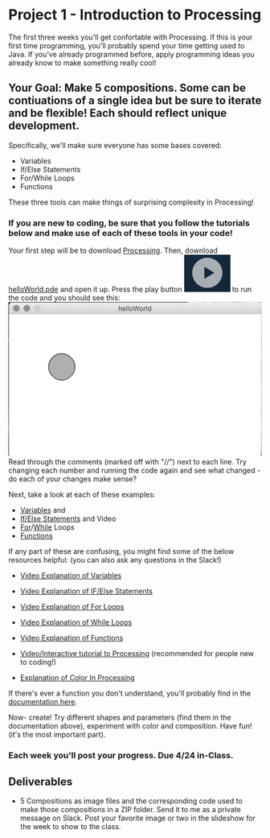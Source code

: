 # Project 1 - Introduction to Processing

The first three weeks you'll get confortable with Processing. If this is your first time programming, you'll probably spend your time getting used to Java. If you've already programmed before, apply programming ideas you already know to make something really cool! 

## Your Goal: Make 5 compositions. Some can be contiuations of a single idea but be sure to iterate and be flexible! Each should reflect unique development. 

Specifically, we'll make sure everyone has some bases covered:

- Variables
- If/Else Statements
- For/While Loops 
- Functions

These three tools can make things of surprising complexity in Processing! 
### If you are new to coding, be sure that you follow the tutorials below and make use of each of these tools in your code! 

Your first step will be to download [Processing](https://processing.org/download/). 
Then, download [helloWorld.pde](https://github.com/erawn/Digital-Workshop-For-Artists-2020/blob/master/helloWorld.pde) and open it up. Press the play button ![alt text](https://github.com/erawn/Digital-Workshop-For-Artists-2020/blob/master/ProcessingPlay.png "Processing Play Button") to run the code and you should see this:
![alt text](https://github.com/erawn/Digital-Workshop-For-Artists-2020/blob/master/HelloWorldCanvas.png "helloWorld Render")
Read through the comments (marked off with "//") next to each line. Try changing each number and running the code again and see what changed - do each of your changes make sense? 

Next, take a look at each of these examples:

- [Variables](http://learningprocessing.com/examples/chp04/example-04-02-usingvars#) and 
- [If/Else Statements](https://github.com/erawn/Digital-Workshop-For-Artists-2020/blob/master/p1Conditional.pde) and Video
- [For](http://learningprocessing.com/examples/chp06/example-06-06-forloop)/[While](http://learningprocessing.com/examples/chp06/example-06-03-whileloop) Loops 
- [Functions](http://learningprocessing.com/examples/chp07/example-07-02-calling-function)


If any part of these are confusing, you might find some of the below resources helpful: (you can also ask any questions in the Slack!)

- [Video Explanation of Variables](http://learningprocessing.com/videos/4-0)
- [Video Explanation of IF/Else Statements](http://learningprocessing.com/videos/5-1)
- [Video Explanation of For Loops](http://learningprocessing.com/videos/6-2)
- [Video Explanation of While Loops](http://learningprocessing.com/videos/6-0)
- [Video Explanation of Functions](http://learningprocessing.com/videos/7-1)


- [Video/Interactive tutorial to Processing](https://hello.processing.org/) (recommended for people new to coding!)

- [Explanation of Color In Processing](https://processing.org/tutorials/color/)

If there's ever a function you don't understand, you'll probably find in the [documentation here](https://processing.org/reference/).

Now- create! Try different shapes and parameters (find them in the documentation above), experiment with color and composition. Have fun! (it's the most important part). 

### Each week you'll post your progress. Due 4/24 in-Class.

## Deliverables
- 5 Compositions as image files and the corresponding code used to make those compositions in a ZIP folder. Send it to me as a private message on Slack. Post your favorite image or two in the slideshow for the week to show to the class. 

